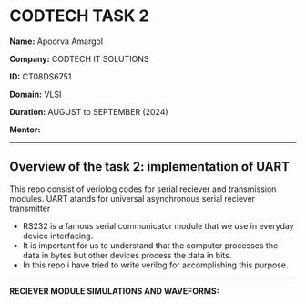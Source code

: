 # CODTECH TASK 2
**Name:** Apoorva Amargol

**Company:** CODTECH IT SOLUTIONS

**ID:** CT08DS6751

**Domain:** VLSI

**Duration:** AUGUST to SEPTEMBER (2024)

**Mentor:** 

________
  Overview of the task 2: implementation of UART
------
This repo consist of veriolog codes for serial reciever and transmission modules.
UART atands for universal asynchronous serial reciever transmitter
- RS232 is a famous serial communicator module that we use in everyday device interfacing.
- It is important for us to understand that the computer processes the data in bytes but other devices process the data in bits.
- In this repo i have tried to write verilog for accomplishing this purpose.

------
**RECIEVER MODULE SIMULATIONS AND WAVEFORMS:**
